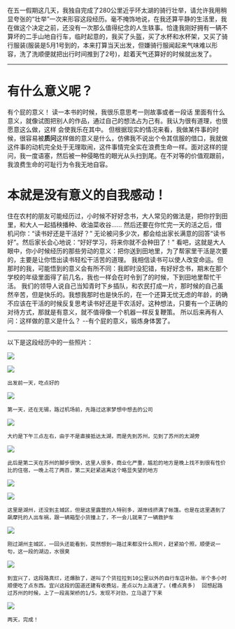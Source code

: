 在五一假期这几天，我独自完成了280公里近乎环太湖的骑行壮举，请允许我用稍显夸张的“壮举”一次来形容这段经历。毫不掩饰地说，在我还算平静的生活里，我在做这个决定之前，还没有一次那么值得纪念的人生轶事。恰逢我刚好拥有一辆不算坏的二手山地自行车，临时起意的，我买了头盔，买了水杯和水杯架，又买了骑行服装(服装是5月1号到的，本来打算当天出发，但嫌骑行服闻起来气味难以形容，洗了洗顺便就把出行时间推到了2号)，趁着天气还算好的时候就出发了。

***
# 有什么意义呢？
有个屁的意义！
读一本书的时候，我很乐意思考一则故事或者一段话 里面有什么意义，就像试图把别人的作品，通过自己的想法占为己有。我认为很有道理，也很愿意这么做，这样 会使我乐在其中。
但根据现实的情况来看，我做某件事的时候，很容易被**质问**这样做的意义是什么，仿佛我不说出个令其信服的借口，我就做这件事的动机完全处于无理取闹，这件事情完全实在浪费生命一样。面对这样的提问，我一度语塞，然后被一种侵略性的眼光从头扫到尾。在不对等的价值观跟前，我浪费生命的可耻行为令我无地自容。

# 本就是没有意义的自我感动！
住在农村的朋友可能经历过，小时候不好好念书，大人常见的做法是，把你拧到田里，和大人一起插秧播种、收油菜收谷…… 然后还要在你忙完一天的活之后，借机问你：“读书好还是干活好？” 无论被问多少次，都会给出家长满意的回答“读书好”。然后家长会心地说：“好好学习，将来你就不会种田了！” 
看吧，这就是大人眼中，你小时候经历的那些劳动的意义：把你送到田地里，为了帮家里干活是次要的，主要是让你悟出读书轻松干活苦的道理。
我相信读书可以使人改变命运。但那时的我，可能悟到的意义会有所不同：我即时没犯错，有好好念书，期末在那个学校的年级里面得了前几名，我也一样会在时令到了的时候，下到田地里帮忙干活。
我们的领导人说自己当知青时下乡插队，和农民打成一片，那时候的自己虽然辛苦，但是快乐的。我想我那时也是快乐的，在一个还算无忧无虑的年龄，的确不应该在干活的时候反复思考读书好还是干农活好。这种想法，只要有一个正确的对待方式，那就是有意义，就不值得像一个机器一样反复鞭策。
所以后来再有人问：这样做的意义是什么？
--有个屁的意义，锻炼身体罢了。

***
以下是这段经历中的一些照片：

![](images/1.jpg)

![](images/2.jpg)

`出发前一天，吃点好的`



![](images/3.jpg)

`第一天，还在无锡，路过机场前，先路过这家梦想中想去的公司`



![](images/4.jpg)

`大约是下午三点左右，由于不是直接抵达太湖，而是先到苏州，见到了苏州的太湖旁`



![](images/5.jpg)

`此后是第二天在苏州的脚步很快，这里人很多，商业化严重，尴尬的地方是晚上找不到很有性价比的住宿，一晚上花了两百，第二天赶紧逃离这个略显失望的地方`



![](images/6.jpg)

![](images/7.jpg)

`这里是湖州，还没到主城区，但是这里露营的人特别多，湖岸线挤满了帐篷。也是在这里遇到了飙摩托的人出车祸，跟一辆箱型小货撞上了，不一会儿就来了一辆救护车`



![](images/8.jpg)

`刚过湖州主城区，一回头还能看到，突然想到一路过来都没什么照片，赶紧拍个照，顺便说一句，这一段的湖边，水很臭`



![](images/10.jpg)

`到宜兴了，这段路真烂，还爆胎了，遂叫了个货拉拉到10公里以外的自行车店补胎。半个多小时顺便吃了点东西。宜兴这段的国道还建有收费站，差点以为上高速了。(槽点真多)  回想起路过苏州的时候，上了一段高架桥的1/5，发现不对劲，立马退了下来`



![](images/11.jpg)

`两天，完成！`
